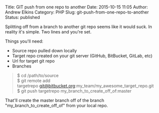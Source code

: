 Title: GIT push from one repo to another
Date: 2015-10-15 11:05
Author: Andrew Elkins
Category: PHP
Slug: git-push-from-one-repo-to-another
Status: published

Splitting off from a branch to another git repo seems like it would
suck. In reality it's simple. Two lines and you're set.

Things you'll need:

-   Source repo pulled down locally
-   Target repo created on your git server (GitHub, BitBucket,
    GitLab, etc)
-   Url for target git repo
-   Branches

> \$ cd /path/to/source  
> \$ git remote add
> targetrepo git@bitbucket.org:my\_team/my\_awesome\_target\_repo.git  
> \$ git push targetrepo my\_branch\_to\_create\_off\_of:master

That'll create the master branch off of the branch
"my\_branch\_to\_create\_off\_of" from your local repo.
